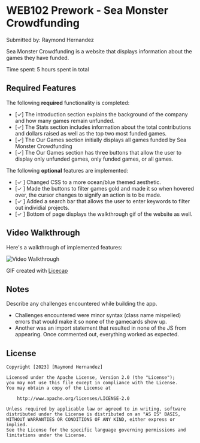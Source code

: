 # WEB102 Prework - Sea Monster Crowdfunding

Submitted by: Raymond Hernandez

Sea Monster Crowdfunding is a website that displays information about the games they have funded.

Time spent: 5 hours spent in total

## Required Features

The following **required** functionality is completed:

* [✓] The introduction section explains the background of the company and how many games remain unfunded.
* [✓] The Stats section includes information about the total contributions and dollars raised as well as the top two most funded games.
* [✓] The Our Games section initially displays all games funded by Sea Monster Crowdfunding
* [✓] The Our Games section has three buttons that allow the user to display only unfunded games, only funded games, or all games.

The following **optional** features are implemented:

* [✓ ] Changed CSS to a more ocean/blue themed aesthetic.
* [✓ ] Made the buttons to filter games gold and made it so when hovered over, the cursor changes to signify an action is to be made.
* [✓ ] Added a search bar that allows the user to enter keywords to filter out individial projects.
* [✓ ] Bottom of page displays the walkthrough gif of the website as well.

## Video Walkthrough

Here's a walkthrough of implemented features:

<img src='https://media.giphy.com/media/1lXAdpy51rZiTP6Pea/giphy.gif' title='Video Walkthrough' width='' alt='Video Walkthrough' />

GIF created with [Licecap](https://www.cockos.com/licecap/) 

## Notes

Describe any challenges encountered while building the app.
* Challenges encountered were minor syntax (class name mispelled) errors that would make it so none of the gamecards show up.
* Another was an import statement that resulted in none of the JS from appearing. Once commented out, everything worked as expected.

## License

    Copyright [2023] [Raymond Hernandez]

    Licensed under the Apache License, Version 2.0 (the "License");
    you may not use this file except in compliance with the License.
    You may obtain a copy of the License at

        http://www.apache.org/licenses/LICENSE-2.0

    Unless required by applicable law or agreed to in writing, software
    distributed under the License is distributed on an "AS IS" BASIS,
    WITHOUT WARRANTIES OR CONDITIONS OF ANY KIND, either express or implied.
    See the License for the specific language governing permissions and
    limitations under the License.
